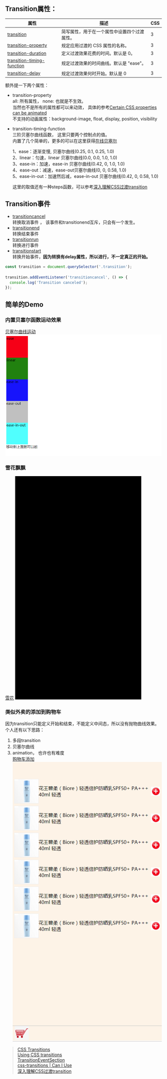 
## Transition属性：


| 属性 | 描述 | CSS |
| ------ | ------ | ------ |
| [transition](http://www.w3school.com.cn/cssref/pr_transition.asp) | 简写属性，用于在一个属性中设置四个过渡属性。 | 3 |
| [transition-property](http://www.w3school.com.cn/cssref/pr_transition-property.asp) | 规定应用过渡的 CSS 属性的名称。 | 3 |
| [transition-duration](http://www.w3school.com.cn/cssref/pr_transition-duration.asp) | 定义过渡效果花费的时间。默认是 0。 | 3 |
| [transition-timing-function](http://www.w3school.com.cn/cssref/pr_transition-timing-function.asp) | 规定过渡效果的时间曲线。默认是 "ease"。 | 3 |
| [transition-delay](http://www.w3school.com.cn/cssref/pr_transition-delay.asp)| 规定过渡效果何时开始。默认是 0 | 3 |


额外提一下两个属性：

* transition-property   
 all: 所有属性， none: 也就是不生效。  
 当然也不是所有的属性都可以来动效， 具体的参考[Certain CSS properties can be animated ](https://developer.mozilla.org/en-US/docs/Web/CSS/CSS_animated_properties)  
 不支持的动画属性：background-image,  float,  display,  position,  visibility
* transition-timing-function   
  三阶贝塞尔曲线函数， 这里只要两个控制点的值。   
  内置了几个简单的，更多的可以在这里获得[在线贝塞尔](http://yisibl.github.io/cubic-bezier/)

    1、ease：逐渐变慢, 贝塞尔曲线(0.25, 0.1, 0.25, 1.0)   
    2、linear：匀速，linear 贝塞尔曲线(0.0, 0.0, 1.0, 1.0)   
    3、ease-in：加速，ease-in 贝塞尔曲线(0.42, 0, 1.0, 1.0)   
    4、ease-out：减速，ease-out贝塞尔曲线(0, 0, 0.58, 1.0)   
    5、ease-in-out：加速然后减，ease-in-out 贝塞尔曲线(0.42, 0, 0.58, 1.0)   

  这里的取值还有一种steps函数，可以参考[深入理解CSS过渡transition](https://www.cnblogs.com/xiaohuochai/p/5347930.html)  

##  Transition事件
* [transitioncancel](https://developer.mozilla.org/en-US/docs/Web/API/HTMLElement/transitioncancel_event)  
  转换取消事件 ， 该事件和transitionend互斥，只会有一个发生。
* [transitionend](https://developer.mozilla.org/en-US/docs/Web/API/HTMLElement/transitionend_event)   
  转换结束事件
* [transitionrun](https://developer.mozilla.org/en-US/docs/Web/API/HTMLElement/transitionrun_event)  
  转换进行事件  
* [transitionstart](https://developer.mozilla.org/en-US/docs/Web/API/HTMLElement/transitionstart_event)   
  转换开始事件，**因为转换有delay属性，所以进行，不一定真正的开始。**

```js
const transition = document.querySelector('.transition');

transition.addEventListener('transitioncancel', () => {
  console.log('Transition canceled');
});
```

## 简单的Demo

### 内置贝塞尔函数运动效果
[贝塞尔曲线运动](../css/transition/timing-fun.html)
![](../img/css/time-fun.gif)

### 雪花飘飘
[雪花](../css/transition/snow.html)
![](../img/css/snow.gif)

### 类似外卖的添加到购物车  
因为transition只能定义开始和结束，不能定义中间态，所以没有抛物曲线效果。   
个人还有以下思路：   
1. 多段transition
2. 贝塞尔曲线
3. animation， 也许也有难度   
[购物车添加](../css/transition/prod.html)   
![](../img/css/car.gif)


> [CSS Transitions](https://www.w3.org/TR/css-transitions-1/)   
[Using CSS transitions](https://developer.mozilla.org/en-US/docs/Web/CSS/CSS_Transitions/Using_CSS_transitions)    
[TransitionEventSection](https://developer.mozilla.org/en-US/docs/Web/API/TransitionEvent)  
[css-transitions | Can I Use](https://caniuse.com/#feat=css-transitions)   
[深入理解CSS过渡transition](https://www.cnblogs.com/xiaohuochai/p/5347930.html)  